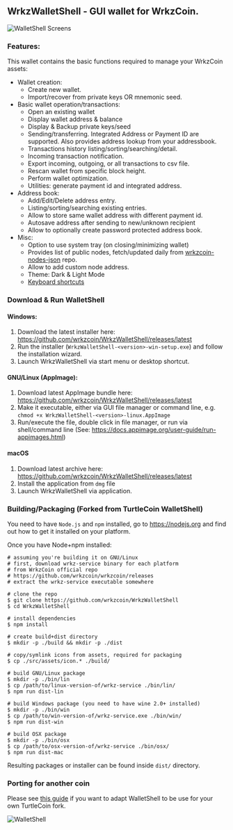 ## WrkzWalletShell - GUI wallet for WrkzCoin.

![WalletShell Screens](https://i.imgur.com/41Ujq0S.gif "WalletShell Screens")

### Features:

This wallet contains the basic functions required to manage your WrkzCoin assets:

* Wallet creation:
  * Create new wallet.
  * Import/recover from private keys OR mnemonic seed.
* Basic wallet operation/transactions:
  * Open an existing  wallet
  * Display wallet address & balance
  * Display & Backup private keys/seed
  * Sending/transferring. Integrated Address or Payment ID are supported. Also provides address lookup from your addressbook.
  * Transactions history listing/sorting/searching/detail.
  * Incoming transaction notification.
  * Export incoming, outgoing, or all transactions to csv file.
  * Rescan wallet from specific block height.
  * Perform wallet optimization.
  * Utilities: generate payment id and integrated address.
* Address book:
  * Add/Edit/Delete address entry.
  * Listing/sorting/searching existing entries.
  * Allow to store same wallet address with different payment id.
  * Autosave address after sending to new/unknown recipient
  * Allow to optionally create password protected address book.
* Misc:
  * Option to use system tray (on closing/minimizing wallet)
  * Provides list of public nodes, fetch/updated daily from [wrkzcoin-nodes-json](https://github.com/wrkzcoin/wrkzcoin-nodes-json) repo.
  * Allow to add custom node address.
  * Theme: Dark & Light Mode
  * [Keyboard shortcuts](docs/shortcut.md)

### Download &amp; Run WalletShell

#### Windows:
1. Download the latest installer here: https://github.com/wrkzcoin/WrkzWalletShell/releases/latest
2. Run the installer (`WrkzWalletShell-<version>-win-setup.exe`) and follow the installation wizard.
3. Launch WrkzWalletShell via start menu or desktop shortcut.

#### GNU/Linux (AppImage):
1. Download latest AppImage bundle here: https://github.com/wrkzcoin/WrkzWalletShell/releases/latest
2. Make it executable, either via GUI file manager or command line, e.g. `chmod +x WrkzWalletShell-<version>-linux.AppImage`
3. Run/execute the file, double click in file manager, or run via shell/command line (See: https://docs.appimage.org/user-guide/run-appimages.html)

#### macOS
1. Download latest archive here: https://github.com/wrkzcoin/WrkzWalletShell/releases/latest
2. Install the application from `dmg` file
3. Launch WrkzWalletShell via application.

### Building/Packaging (Forked from TurtleCoin WalletShell)
You need to have `Node.js` and `npm` installed, go to https://nodejs.org and find out how to get it installed on your platform.

Once you have Node+npm installed:
```
# assuming you're building it on GNU/Linux
# first, download wrkz-service binary for each platform
# from WrkzCoin official repo
# https://github.com/wrkzcoin/wrkzcoin/releases
# extract the wrkz-service executable somewhere

# clone the repo
$ git clone https://github.com/wrkzcoin/WrkzWalletShell
$ cd WrkzWalletShell

# install dependencies
$ npm install

# create build+dist directory
$ mkdir -p ./build && mkdir -p ./dist

# copy/symlink icons from assets, required for packaging
$ cp ./src/assets/icon.* ./build/

# build GNU/Linux package
$ mkdir -p ./bin/lin
$ cp /path/to/linux-version-of/wrkz-service ./bin/lin/
$ npm run dist-lin

# build Windows package (you need to have wine 2.0+ installed)
$ mkdir -p ./bin/win
$ cp /path/to/win-version-of/wrkz-service.exe ./bin/win/
$ npm run dist-win

# build OSX package
$ mkdir -p ./bin/osx
$ cp /path/to/osx-version-of/wrkz-service ./bin/osx/
$ npm run dist-mac
```

Resulting packages or installer can be found inside `dist/` directory.

### Porting for another coin
Please see [this guide](docs/porting.md) if you want to adapt WalletShell to be use for your own TurtleCoin fork.

![WalletShell](docs/walletshell.png)
